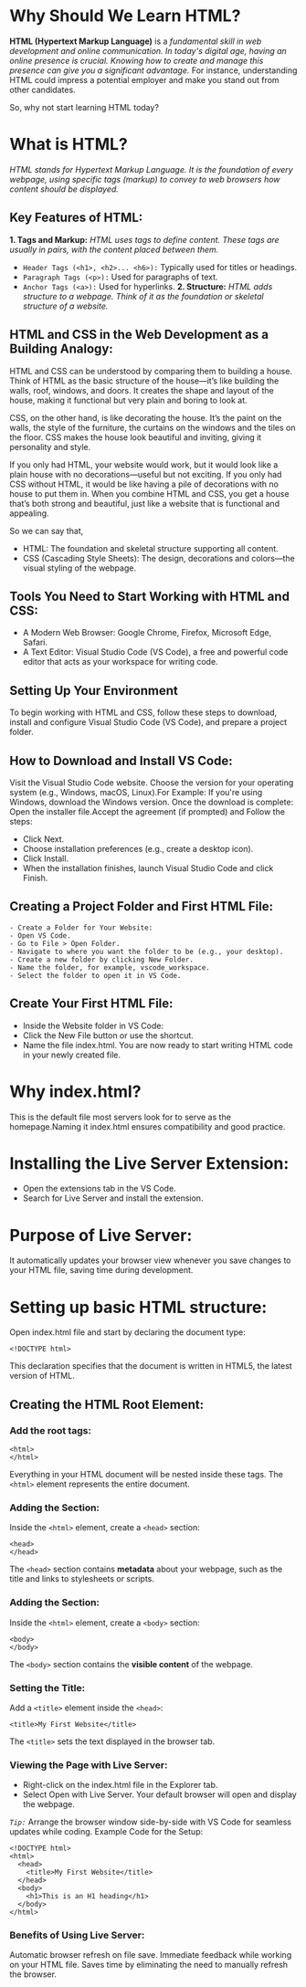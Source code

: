 # Why Should We Learn HTML?
**HTML (Hypertext Markup Language)** is a *fundamental skill in web development and online communication. In today's digital age, having an online presence is crucial. Knowing how to create and manage this presence can give you a significant advantage.* For instance, understanding HTML could impress a potential employer and make you stand out from other candidates.

So, why not start learning HTML today?

# What is HTML?
*HTML stands for Hypertext Markup Language. It is the foundation of every webpage, using specific tags (markup) to convey to web browsers how content should be displayed.*

## Key Features of HTML:
**1. Tags and Markup:** *HTML uses tags to define content. These tags are usually in pairs, with the content placed between them.*
- `Header Tags (<h1>, <h2>... <h6>):` Typically used for titles or headings.
- `Paragraph Tags (<p>):` Used for paragraphs of text.
- `Anchor Tags (<a>):` Used for hyperlinks.
**2. Structure:** *HTML adds structure to a webpage. Think of it as the foundation or skeletal structure of a website.*

## HTML and CSS in the Web Development as a Building Analogy:
HTML and CSS can be understood by comparing them to building a house. Think of HTML as the basic structure of the house—it’s like building the walls, roof, windows, and doors. It creates the shape and layout of the house, making it functional but very plain and boring to look at.

CSS, on the other hand, is like decorating the house. It’s the paint on the walls, the style of the furniture, the curtains on the windows and the tiles on the floor. CSS makes the house look beautiful and inviting, giving it personality and style.

If you only had HTML, your website would work, but it would look like a plain house with no decorations—useful but not exciting. If you only had CSS without HTML, it would be like having a pile of decorations with no house to put them in. When you combine HTML and CSS, you get a house that’s both strong and beautiful, just like a website that is functional and appealing.

So we can say that,
- HTML: The foundation and skeletal structure supporting all content.
- CSS (Cascading Style Sheets): The design, decorations and colors—the visual styling of the webpage.

## Tools You Need to Start Working with HTML and CSS:
- A Modern Web Browser: Google Chrome, Firefox, Microsoft Edge, Safari.
- A Text Editor: Visual Studio Code (VS Code), a free and powerful code editor that acts as your workspace for writing code.

## Setting Up Your Environment
To begin working with HTML and CSS, follow these steps to download, install and configure Visual Studio Code (VS Code), and prepare a project folder.

## How to Download and Install VS Code:
Visit the Visual Studio Code website. Choose the version for your operating system (e.g., Windows, macOS, Linux).For Example: If you're using Windows, download the Windows version. Once the download is complete: Open the installer file.Accept the agreement (if prompted) and Follow the steps:
- Click Next.
- Choose installation preferences (e.g., create a desktop icon).
- Click Install.
- When the installation finishes, launch Visual Studio Code and click Finish.

## Creating a Project Folder and First HTML File:
    - Create a Folder for Your Website:
    - Open VS Code.
    - Go to File > Open Folder.
    - Navigate to where you want the folder to be (e.g., your desktop).
    - Create a new folder by clicking New Folder.
    - Name the folder, for example, vscode_workspace.
    - Select the folder to open it in VS Code.

## Create Your First HTML File:
- Inside the Website folder in VS Code:
- Click the New File button or use the shortcut.
- Name the file index.html.
You are now ready to start writing HTML code in your newly created file.

# Why index.html?
This is the default file most servers look for to serve as the homepage.Naming it index.html ensures compatibility and good practice.

# Installing the Live Server Extension:
- Open the extensions tab in the VS Code.
- Search for Live Server and install the extension.

# Purpose of Live Server:
It automatically updates your browser view whenever you save changes to your HTML file, saving time during development.

# Setting up basic HTML structure:
Open index.html file and start by declaring the document type:

`<!DOCTYPE html>`

This declaration specifies that the document is written in HTML5, the latest version of HTML.

## Creating the HTML Root Element:
### Add the root <html> tags:
```
<html>
</html>
```
Everything in your HTML document will be nested inside these tags. The `<html>` element represents the entire document.

### Adding the <head> Section:
Inside the `<html>` element, create a `<head>` section:
```
<head>
</head>
```
The `<head>` section contains **metadata** about your webpage, such as the title and links to stylesheets or scripts.

### Adding the <body> Section:
Inside the `<html>` element, create a `<body>` section:
```
<body>
</body>
```
The `<body>` section contains the **visible content** of the webpage.

### Setting the Title:
Add a `<title>` element inside the `<head>`:
```
<title>My First Website</title>
```
The `<title>` sets the text displayed in the browser tab.

### Viewing the Page with Live Server:
- Right-click on the index.html file in the Explorer tab.
- Select Open with Live Server.
Your default browser will open and display the webpage.

*`Tip:`* Arrange the browser window side-by-side with VS Code for seamless updates while coding.
Example Code for the Setup:
```
<!DOCTYPE html>
<html>
  <head>
    <title>My First Website</title>
  </head>
  <body>
    <h1>This is an H1 heading</h1>
  </body>
</html>
```

### Benefits of Using Live Server:
Automatic browser refresh on file save.
Immediate feedback while working on your HTML file.
Saves time by eliminating the need to manually refresh the browser.